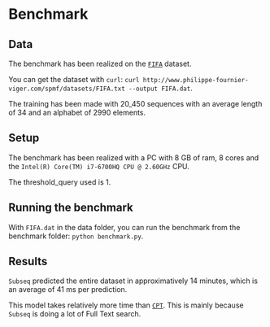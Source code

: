 # Benchmark

## Data

The benchmark has been realized on the [`FIFA`](https://www.philippe-fournier-viger.com/spmf/index.php?link=datasets.php) dataset.

You can get the dataset with `curl`: `curl http://www.philippe-fournier-viger.com/spmf/datasets/FIFA.txt --output FIFA.dat`.

The training has been made with 20_450 sequences with an average length of 34 and an alphabet of 2990 elements.

## Setup

The benchmark has been realized with a PC with 8 GB of ram, 8 cores and the `Intel(R) Core(TM) i7-6700HQ CPU @ 2.60GHz` CPU.

The threshold_query used is 1.

## Running the benchmark

With `FIFA.dat` in the data folder, you can run the benchmark from the benchmark folder: `python benchmark.py`.

## Results

`Subseq` predicted the entire dataset in approximatively 14 minutes, which is an average of 41 ms per prediction.

This model takes relatively more time than [`CPT`](https://github.com/bluesheeptoken/CPT/tree/master/benchmark). This is mainly because `Subseq` is doing a lot of Full Text search.
